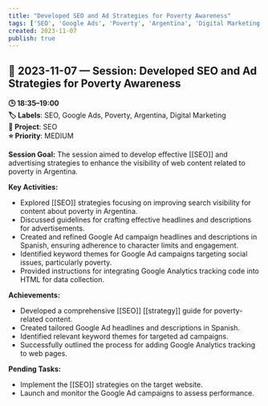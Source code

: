 ```yaml
---
title: "Developed SEO and Ad Strategies for Poverty Awareness"
tags: ['SEO', 'Google Ads', 'Poverty', 'Argentina', 'Digital Marketing']
created: 2023-11-07
publish: true
---
```


## 📅 2023-11-07 — Session: Developed SEO and Ad Strategies for Poverty Awareness

**🕒 18:35–19:00**  
**🏷️ Labels**: SEO, Google Ads, Poverty, Argentina, Digital Marketing  
**📂 Project**: SEO  
**⭐ Priority**: MEDIUM  


**Session Goal:**
The session aimed to develop effective [[SEO]] and advertising strategies to enhance the visibility of web content related to poverty in Argentina.

**Key Activities:**
- Explored [[SEO]] strategies focusing on improving search visibility for content about poverty in Argentina.
- Discussed guidelines for crafting effective headlines and descriptions for advertisements.
- Created and refined Google Ad campaign headlines and descriptions in Spanish, ensuring adherence to character limits and engagement.
- Identified keyword themes for Google Ad campaigns targeting social issues, particularly poverty.
- Provided instructions for integrating Google Analytics tracking code into HTML for data collection.

**Achievements:**
- Developed a comprehensive [[SEO]] [[strategy]] guide for poverty-related content.
- Created tailored Google Ad headlines and descriptions in Spanish.
- Identified relevant keyword themes for targeted ad campaigns.
- Successfully outlined the process for adding Google Analytics tracking to web pages.

**Pending Tasks:**
- Implement the [[SEO]] strategies on the target website.
- Launch and monitor the Google Ad campaigns to assess performance.
